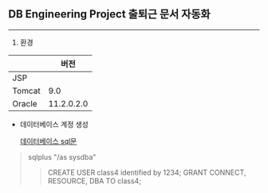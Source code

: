 <h2> DB Engineering Project  출퇴근 문서 자동화</h2>

-------



1. 환경

|        | 버전       |
| ------ | ---------- |
| JSP    |            |
| Tomcat | 9.0        |
| Oracle | 11.2.0.2.0 |



* 데이터베이스 계정 생성

  [데이터베이스 sql문](https://github.com/Richsea/Auto_documentation_Project/blob/main/database.sql)

>sqlplus "/as sysdba"
>
>> CREATE USER class4 identified by 1234;
>> GRANT CONNECT, RESOURCE, DBA TO class4;

